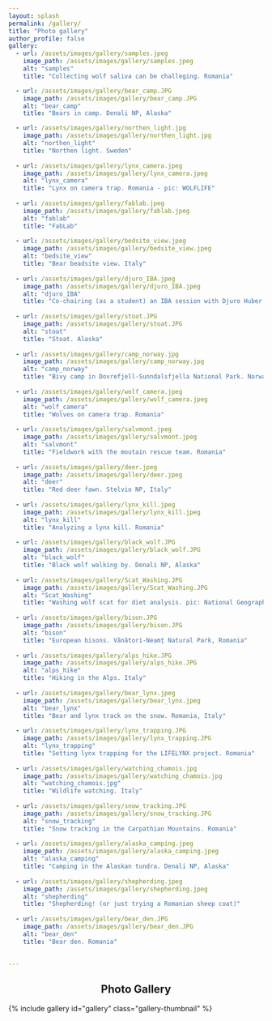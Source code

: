 ```yaml
---
layout: splash
permalink: /gallery/
title: "Photo gallery"
author_profile: false
gallery:
  - url: /assets/images/gallery/samples.jpeg
    image_path: /assets/images/gallery/samples.jpeg
    alt: "samples"
    title: "Collecting wolf saliva can be challeging. Romania"

  - url: /assets/images/gallery/bear_camp.JPG
    image_path: /assets/images/gallery/bear_camp.JPG
    alt: "bear_camp"
    title: "Bears in camp. Denali NP, Alaska"

  - url: /assets/images/gallery/northen_light.jpg
    image_path: /assets/images/gallery/northen_light.jpg
    alt: "northen_light"
    title: "Northen light. Sweden"
    
  - url: /assets/images/gallery/lynx_camera.jpeg
    image_path: /assets/images/gallery/lynx_camera.jpeg
    alt: "lynx_camera"
    title: "Lynx on camera trap. Romania - pic: WOLFLIFE"
    
  - url: /assets/images/gallery/fablab.jpeg
    image_path: /assets/images/gallery/fablab.jpeg
    alt: "fablab"
    title: "FabLab"
    
  - url: /assets/images/gallery/bedsite_view.jpeg
    image_path: /assets/images/gallery/bedsite_view.jpeg
    alt: "bedsite_view"
    title: "Bear beadsite view. Italy"
    
  - url: /assets/images/gallery/djuro_IBA.jpeg
    image_path: /assets/images/gallery/djuro_IBA.jpeg
    alt: "djuro_IBA"
    title: "Co-chairing (as a student) an IBA session with Djuro Huber. Slovenia"
    
  - url: /assets/images/gallery/stoat.JPG
    image_path: /assets/images/gallery/stoat.JPG
    alt: "stoat"
    title: "Stoat. Alaska"
    
  - url: /assets/images/gallery/camp_norway.jpg
    image_path: /assets/images/gallery/camp_norway.jpg
    alt: "camp_norway"
    title: "Bivy camp in Dovrefjell-Sunndalsfjella National Park. Norway"
    
  - url: /assets/images/gallery/wolf_camera.jpeg
    image_path: /assets/images/gallery/wolf_camera.jpeg
    alt: "wolf_camera"
    title: "Wolves on camera trap. Romania"
    
  - url: /assets/images/gallery/salvmont.jpeg
    image_path: /assets/images/gallery/salvmont.jpeg
    alt: "salvmont"
    title: "Fieldwork with the moutain rescue team. Romania"
    
  - url: /assets/images/gallery/deer.jpeg
    image_path: /assets/images/gallery/deer.jpeg
    alt: "deer"
    title: "Red deer fawn. Stelvio NP, Italy"
    
  - url: /assets/images/gallery/lynx_kill.jpeg
    image_path: /assets/images/gallery/lynx_kill.jpeg
    alt: "lynx_kill"
    title: "Analyzing a lynx kill. Romania"
    
  - url: /assets/images/gallery/black_wolf.JPG
    image_path: /assets/images/gallery/black_wolf.JPG
    alt: "black_wolf"
    title: "Black wolf walking by. Denali NP, Alaska"
    
  - url: /assets/images/gallery/Scat_Washing.JPG
    image_path: /assets/images/gallery/Scat_Washing.JPG
    alt: "Scat_Washing"
    title: "Washing wolf scat for diet analysis. pic: National Geographic"
    
  - url: /assets/images/gallery/bison.JPG
    image_path: /assets/images/gallery/bison.JPG
    alt: "bison"
    title: "European bisons. Vânători-Neamț Natural Park, Romania"
    
  - url: /assets/images/gallery/alps_hike.JPG
    image_path: /assets/images/gallery/alps_hike.JPG
    alt: "alps_hike"
    title: "Hiking in the Alps. Italy"
    
  - url: /assets/images/gallery/bear_lynx.jpeg
    image_path: /assets/images/gallery/bear_lynx.jpeg
    alt: "bear_lynx"
    title: "Bear and lynx track on the snow. Romania, Italy"
    
  - url: /assets/images/gallery/lynx_trapping.JPG
    image_path: /assets/images/gallery/lynx_trapping.JPG
    alt: "lynx_trapping"
    title: "Setting lynx trapping for the LIFELYNX project. Romania"
    
  - url: /assets/images/gallery/watching_chamois.jpg
    image_path: /assets/images/gallery/watching_chamois.jpg
    alt: "watching_chamois.jpg"
    title: "Wildlife watching. Italy"
    
  - url: /assets/images/gallery/snow_tracking.JPG
    image_path: /assets/images/gallery/snow_tracking.JPG
    alt: "snow_tracking"
    title: "Snow tracking in the Carpathian Mountains. Romania"
    
  - url: /assets/images/gallery/alaska_camping.jpeg
    image_path: /assets/images/gallery/alaska_camping.jpeg
    alt: "alaska_camping"
    title: "Camping in the Alaskan tundra. Denali NP, Alaska"
    
  - url: /assets/images/gallery/shepherding.jpeg
    image_path: /assets/images/gallery/shepherding.jpeg
    alt: "shepherding"
    title: "Shepherding! (or just trying a Romanian sheep coat)"
    
  - url: /assets/images/gallery/bear_den.JPG
    image_path: /assets/images/gallery/bear_den.JPG
    alt: "bear_den"
    title: "Bear den. Romania"

    
---
```


<style>
  img{
      max-width:400px;
      max-height:300px;
      OBJECT-FIT:contain;
  }
  .mfp-title {
    text-align:center;
    font-size:2em;
    line-height:35px
  }
</style>

<h2 align="center"> Photo Gallery </h2>

{% include gallery id="gallery" class="gallery-thumbnail"  %}
